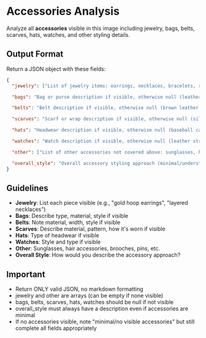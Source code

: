 # Accessories Analysis

Analyze all **accessories** visible in this image including jewelry, bags, belts, scarves, hats, watches, and other styling details.

## Output Format

Return a JSON object with these fields:

```json
{
  "jewelry": ["List of jewelry items: earrings, necklaces, bracelets, rings with descriptions"],

  "bags": "Bag or purse description if visible, otherwise null (leather crossbody bag, tote bag, clutch, etc.)",

  "belts": "Belt description if visible, otherwise null (brown leather belt, chain belt, etc.)",

  "scarves": "Scarf or wrap description if visible, otherwise null (silk scarf, knit scarf, etc.)",

  "hats": "Headwear description if visible, otherwise null (baseball cap, fedora, beanie, etc.)",

  "watches": "Watch description if visible, otherwise null (leather strap watch, smart watch, etc.)",

  "other": ["List of other accessories not covered above: sunglasses, hair accessories, pins, etc."],

  "overall_style": "Overall accessory styling approach (minimal/understated, statement pieces, layered, bold, classic, trendy, etc.)"
}
```

## Guidelines

- **Jewelry**: List each piece visible (e.g., "gold hoop earrings", "layered necklaces")
- **Bags**: Describe type, material, style if visible
- **Belts**: Note material, width, style if visible
- **Scarves**: Describe material, pattern, how it's worn if visible
- **Hats**: Type of headwear if visible
- **Watches**: Style and type if visible
- **Other**: Sunglasses, hair accessories, brooches, pins, etc.
- **Overall Style**: How would you describe the accessory approach?

## Important

- Return ONLY valid JSON, no markdown formatting
- jewelry and other are arrays (can be empty if none visible)
- bags, belts, scarves, hats, watches should be null if not visible
- overall_style must always have a description even if accessories are minimal
- If no accessories visible, note "minimal/no visible accessories" but still complete all fields appropriately
